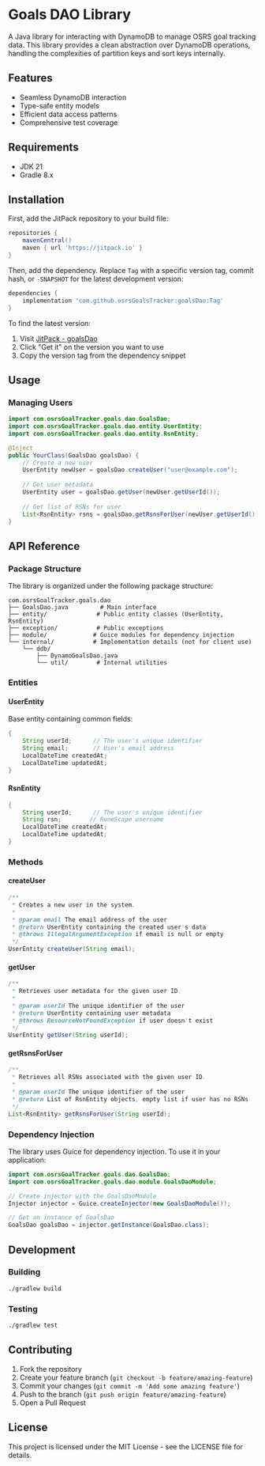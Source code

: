# Goals DAO Library

A Java library for interacting with DynamoDB to manage OSRS goal tracking data. This library provides a clean abstraction over DynamoDB operations, handling the complexities of partition keys and sort keys internally.

## Features

- Seamless DynamoDB interaction
- Type-safe entity models
- Efficient data access patterns
- Comprehensive test coverage

## Requirements

- JDK 21
- Gradle 8.x

## Installation

First, add the JitPack repository to your build file:

```groovy
repositories {
    mavenCentral()
    maven { url 'https://jitpack.io' }
}
```

Then, add the dependency. Replace `Tag` with a specific version tag, commit hash, or `-SNAPSHOT` for the latest development version:

```groovy
dependencies {
    implementation 'com.github.osrsGoalsTracker:goalsDao:Tag'
}
```

To find the latest version:
1. Visit [JitPack - goalsDao](https://jitpack.io/#osrsGoalsTracker/goalsDao)
2. Click "Get it" on the version you want to use
3. Copy the version tag from the dependency snippet

## Usage

### Managing Users
```java
import com.osrsGoalTracker.goals.dao.GoalsDao;
import com.osrsGoalTracker.goals.dao.entity.UserEntity;
import com.osrsGoalTracker.goals.dao.entity.RsnEntity;

@Inject
public YourClass(GoalsDao goalsDao) {
    // Create a new user
    UserEntity newUser = goalsDao.createUser("user@example.com");
    
    // Get user metadata
    UserEntity user = goalsDao.getUser(newUser.getUserId());
    
    // Get list of RSNs for user
    List<RsnEntity> rsns = goalsDao.getRsnsForUser(newUser.getUserId());
}
```

## API Reference

### Package Structure

The library is organized under the following package structure:
```
com.osrsGoalTracker.goals.dao
├── GoalsDao.java         # Main interface
├── entity/              # Public entity classes (UserEntity, RsnEntity)
├── exception/           # Public exceptions
├── module/             # Guice modules for dependency injection
└── internal/           # Implementation details (not for client use)
    └── ddb/
        ├── DynamoGoalsDao.java
        └── util/        # Internal utilities
```

### Entities

#### UserEntity
Base entity containing common fields:
```java
{
    String userId;      // The user's unique identifier
    String email;       // User's email address
    LocalDateTime createdAt;
    LocalDateTime updatedAt;
}
```

#### RsnEntity
```java
{
    String userId;      // The user's unique identifier
    String rsn;        // RuneScape username
    LocalDateTime createdAt;
    LocalDateTime updatedAt;
}
```

### Methods

#### createUser
```java
/**
 * Creates a new user in the system.
 *
 * @param email The email address of the user
 * @return UserEntity containing the created user's data
 * @throws IllegalArgumentException if email is null or empty
 */
UserEntity createUser(String email);
```

#### getUser
```java
/**
 * Retrieves user metadata for the given user ID.
 *
 * @param userId The unique identifier of the user
 * @return UserEntity containing user metadata
 * @throws ResourceNotFoundException if user doesn't exist
 */
UserEntity getUser(String userId);
```

#### getRsnsForUser
```java
/**
 * Retrieves all RSNs associated with the given user ID.
 *
 * @param userId The unique identifier of the user
 * @return List of RsnEntity objects, empty list if user has no RSNs
 */
List<RsnEntity> getRsnsForUser(String userId);
```

### Dependency Injection

The library uses Guice for dependency injection. To use it in your application:

```java
import com.osrsGoalTracker.goals.dao.GoalsDao;
import com.osrsGoalTracker.goals.dao.module.GoalsDaoModule;

// Create injector with the GoalsDaoModule
Injector injector = Guice.createInjector(new GoalsDaoModule());

// Get an instance of GoalsDao
GoalsDao goalsDao = injector.getInstance(GoalsDao.class);
```

## Development

### Building
```bash
./gradlew build
```

### Testing
```bash
./gradlew test
```

## Contributing

1. Fork the repository
2. Create your feature branch (`git checkout -b feature/amazing-feature`)
3. Commit your changes (`git commit -m 'Add some amazing feature'`)
4. Push to the branch (`git push origin feature/amazing-feature`)
5. Open a Pull Request

## License

This project is licensed under the MIT License - see the LICENSE file for details. 